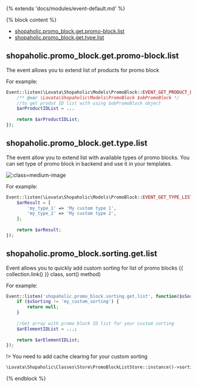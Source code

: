 {% extends 'docs/modules/event-default.md' %}

{% block content %}
* [shopaholic.promo_block.get.promo-block.list](#shopaholicpromo_blockgetpromo-blocklist)
* [shopaholic.promo_block.get.type.list](#shopaholicpromo_blockgettypelist)

## **shopaholic.promo_block.get.promo-block.list**

The event allows you to extend list of products for promo block

For example:
```php
Event::listen(\Lovata\Shopaholic\Models\PromoBlock::EVENT_GET_PRODUCT_LIST, function($obPromoBlock) {
    /** @var \Lovata\Shopaholic\Models\PromoBlock $obPromoBlock */
    //to get produt ID list with using $obPromoBlock object
    $arProductIDList = ...
    
    return $arProductIDList;
});
```

## **shopaholic.promo_block.get.type.list**

The event allow you to extend list with available types of promo blocks.
You can set type of promo block in backend and use it in your templates.

![](./../../../assets/images/backend-promo-block-3.png ':class=medium-image')

For example:
```php
Event::listen(\Lovata\Shopaholic\Models\PromoBlock::EVENT_GET_TYPE_LIST, function() {
    $arResult = [
        'my_type_1' => 'My custom type 1',
        'my_type_2' => 'My custom type 2',
    ];
    
    return $arResult;
});
```

## **shopaholic.promo_block.sorting.get.list**

Event allows you to quickly add custom sorting for list of promo blocks {{ collection.link() }} class, sort() method)

For example:
```php
Event::listen('shopaholic.promo_block.sorting.get.list', function($sSorting) {
    if ($sSorting != 'my_custom_sorting') {
        return null;
    }
    
    //Get array with promo block ID list for your custom sorting
    $arElementIDList = ...;
    
    return $arElementIDList;
});
```

!> You need to add cache clearing for your custom sorting

```php
\Lovata\Shopaholic\Classes\Store\PromoBlockListStore::instance()->sorting->clear('my_custom_sorting');
```
{% endblock %}
